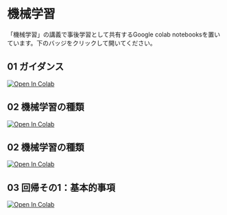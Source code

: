 # 機械学習
「機械学習」の講義で事後学習として共有するGoogle colab notebooksを置いています。下のバッジをクリックして開いてください。


## 01 ガイダンス
[![Open In Colab](https://colab.research.google.com/assets/colab-badge.svg)](https://colab.research.google.com/github/matsunagalab/lecture_ML/blob/main/machine_learning_01.ipynb)

## 02 機械学習の種類
[![Open In Colab](https://colab.research.google.com/assets/colab-badge.svg)](https://colab.research.google.com/github/matsunagalab/lecture_ML/blob/main/machine_learning_02.ipynb)

## 02 機械学習の種類
[![Open In Colab](https://colab.research.google.com/assets/colab-badge.svg)](https://colab.research.google.com/github/matsunagalab/lecture_ML/blob/main/machine_learning_02.ipynb)

## 03 回帰その1：基本的事項
[![Open In Colab](https://colab.research.google.com/assets/colab-badge.svg)](https://colab.research.google.com/github/matsunagalab/lecture_ML/blob/main/machine_learning_03.ipynb)
